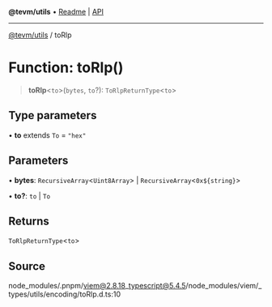 **@tevm/utils** • [Readme](../README.md) \| [API](../globals.md)

***

[@tevm/utils](../README.md) / toRlp

# Function: toRlp()

> **toRlp**\<`to`\>(`bytes`, `to`?): `ToRlpReturnType`\<`to`\>

## Type parameters

• **to** extends `To` = `"hex"`

## Parameters

• **bytes**: `RecursiveArray`\<`Uint8Array`\> \| `RecursiveArray`\<```0x${string}```\>

• **to?**: `to` \| `To`

## Returns

`ToRlpReturnType`\<`to`\>

## Source

node\_modules/.pnpm/viem@2.8.18\_typescript@5.4.5/node\_modules/viem/\_types/utils/encoding/toRlp.d.ts:10
